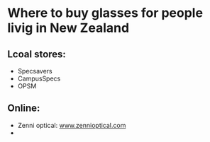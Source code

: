 # Where to buy glasses for people livig in New Zealand

## Lcoal stores:
- Specsavers
- CampusSpecs
- OPSM


## Online:
- Zenni optical: www.zennioptical.com
-

